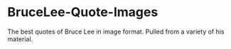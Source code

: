 # BruceLee-Quote-Images
The best quotes of Bruce Lee in image format. Pulled from a variety of his material.

